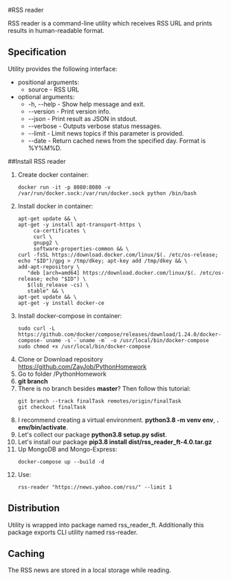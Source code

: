 #RSS reader

RSS reader is a command-line utility which receives RSS URL and prints results in human-readable format.


## Specification
Utility provides the following interface:
  + positional arguments:
    + source - RSS URL
  + optional arguments:
    + -h, --help - Show help message and exit.
    + --version  - Print version info.
    + --json     - Print result as JSON in stdout.
    + --verbose  - Outputs verbose status messages.
    + --limit    - Limit news topics if this parameter is provided.
    + --date     - Return cached news from the specified day. Format is %Y%M%D.

##Install RSS reader
1. Create docker container:
    ```
    docker run -it -p 8080:8080 -v /var/run/docker.sock:/var/run/docker.sock python /bin/bash
    ```
2. Install docker in container:
    ```
    apt-get update && \
    apt-get -y install apt-transport-https \
         ca-certificates \
         curl \
         gnupg2 \
         software-properties-common && \
    curl -fsSL https://download.docker.com/linux/$(. /etc/os-release; echo "$ID")/gpg > /tmp/dkey; apt-key add /tmp/dkey && \
    add-apt-repository \
       "deb [arch=amd64] https://download.docker.com/linux/$(. /etc/os-release; echo "$ID") \
       $(lsb_release -cs) \
       stable" && \
    apt-get update && \
    apt-get -y install docker-ce
    ```
3. Install docker-compose in container:
    ```
    sudo curl -L https://github.com/docker/compose/releases/download/1.24.0/docker-compose-`uname -s`-`uname -m` -o /usr/local/bin/docker-compose
    sudo chmod +x /usr/local/bin/docker-compose
    ```
4. Clone or Download repository https://github.com/ZayJob/PythonHomework
5. Go to folder /PythonHomework
6. **git branch**
7. There is no branch besides **master**? Then follow this tutorial:
    ```
    git branch --track finalTask remotes/origin/finalTask
    git checkout finalTask
    ```
8. I recommend creating a virtual environment. **python3.8 -m venv env**, **. env/bin/activate**.
9. Let's collect our package **python3.8 setup.py sdist**.
10. Let's install our package **pip3.8 install dist/rss_reader_ft-4.0.tar.gz**
11. Up MongoDB and Mongo-Express:
    ```
    docker-compose up --build -d
    ```
12. Use:
    ```
    rss-reader "https://news.yahoo.com/rss/" --limit 1
    ```

## Distribution
Utility is wrapped into package named rss_reader_ft. Additionally this package exports CLI utility named rss-reader.

## Caching
The RSS news are stored in a local storage while reading.
